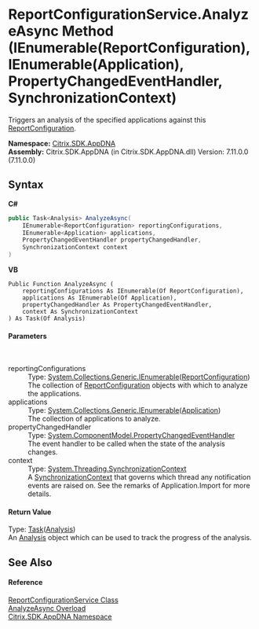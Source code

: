# ReportConfigurationService.AnalyzeAsync Method (IEnumerable(ReportConfiguration), IEnumerable(Application), PropertyChangedEventHandler, SynchronizationContext)
 

Triggers an analysis of the specified applications against this <a href="65f3ee4f-5129-5083-b4da-0f1e23fc3784">ReportConfiguration</a>.

**Namespace:**&nbsp;[Citrix.SDK.AppDNA](index.md)<br />**Assembly:**&nbsp;Citrix.SDK.AppDNA (in Citrix.SDK.AppDNA.dll) Version: 7.11.0.0 (7.11.0.0)

## Syntax

**C#**
```csharp
public Task<Analysis> AnalyzeAsync(
	IEnumerable<ReportConfiguration> reportingConfigurations,
	IEnumerable<Application> applications,
	PropertyChangedEventHandler propertyChangedHandler,
	SynchronizationContext context
)
```

**VB**
```vbnet
Public Function AnalyzeAsync ( 
	reportingConfigurations As IEnumerable(Of ReportConfiguration),
	applications As IEnumerable(Of Application),
	propertyChangedHandler As PropertyChangedEventHandler,
	context As SynchronizationContext
) As Task(Of Analysis)
```


#### Parameters
&nbsp;<dl><dt>reportingConfigurations</dt><dd>Type: <a href="http://msdn2.microsoft.com/en-us/library/9eekhta0" target="_blank">System.Collections.Generic.IEnumerable</a>(<a href="65f3ee4f-5129-5083-b4da-0f1e23fc3784">ReportConfiguration</a>)<br />The collection of <a href="65f3ee4f-5129-5083-b4da-0f1e23fc3784">ReportConfiguration</a> objects with which to analyze the applications.</dd><dt>applications</dt><dd>Type: <a href="http://msdn2.microsoft.com/en-us/library/9eekhta0" target="_blank">System.Collections.Generic.IEnumerable</a>(<a href="1779bfff-4b29-0f26-8a09-10acdd530bbc">Application</a>)<br />The collection of applications to analyze.</dd><dt>propertyChangedHandler</dt><dd>Type: <a href="http://msdn2.microsoft.com/en-us/library/hyza7z75" target="_blank">System.ComponentModel.PropertyChangedEventHandler</a><br />The event handler to be called when the state of the analysis changes.</dd><dt>context</dt><dd>Type: <a href="http://msdn2.microsoft.com/en-us/library/wx31754f" target="_blank">System.Threading.SynchronizationContext</a><br />A <a href="http://msdn2.microsoft.com/en-us/library/wx31754f" target="_blank">SynchronizationContext</a> that governs which thread any notification events are raised on. See the remarks of Application.Import for more details.</dd></dl>

#### Return Value
Type: <a href="http://msdn2.microsoft.com/en-us/library/dd321424" target="_blank">Task</a>(<a href="7a7a7e37-0130-ea5c-9e7f-0fc355ebe76e">Analysis</a>)<br />An <a href="7a7a7e37-0130-ea5c-9e7f-0fc355ebe76e">Analysis</a> object which can be used to track the progress of the analysis.

## See Also


#### Reference
<a href="1d24c8d7-633d-8fcb-0e0a-e524dc26c7b3">ReportConfigurationService Class</a><br /><a href="674a751d-f631-97c8-4817-12350332bea2">AnalyzeAsync Overload</a><br /><a href="fe2d265b-410b-8b11-1eb4-a790e0b062bf">Citrix.SDK.AppDNA Namespace</a><br />